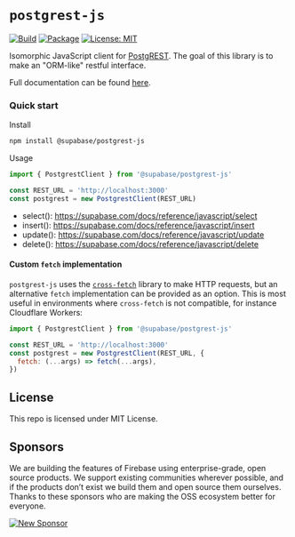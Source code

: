 # `postgrest-js`

[![Build](https://github.com/supabase/postgrest-js/workflows/CI/badge.svg)](https://github.com/supabase/postgrest-js/actions?query=branch%3Amaster)
[![Package](https://img.shields.io/npm/v/@supabase/postgrest-js)](https://www.npmjs.com/package/@supabase/postgrest-js)
[![License: MIT](https://img.shields.io/npm/l/@supabase/postgrest-js)](#license)

Isomorphic JavaScript client for [PostgREST](https://postgrest.org). The goal of this library is to make an "ORM-like" restful interface.

Full documentation can be found [here](https://supabase.github.io/postgrest-js/v2).

### Quick start

Install

```bash
npm install @supabase/postgrest-js
```

Usage

```js
import { PostgrestClient } from '@supabase/postgrest-js'

const REST_URL = 'http://localhost:3000'
const postgrest = new PostgrestClient(REST_URL)
```

- select(): https://supabase.com/docs/reference/javascript/select
- insert(): https://supabase.com/docs/reference/javascript/insert
- update(): https://supabase.com/docs/reference/javascript/update
- delete(): https://supabase.com/docs/reference/javascript/delete

#### Custom `fetch` implementation

`postgrest-js` uses the [`cross-fetch`](https://www.npmjs.com/package/cross-fetch) library to make HTTP requests, but an alternative `fetch` implementation can be provided as an option. This is most useful in environments where `cross-fetch` is not compatible, for instance Cloudflare Workers:

```js
import { PostgrestClient } from '@supabase/postgrest-js'

const REST_URL = 'http://localhost:3000'
const postgrest = new PostgrestClient(REST_URL, {
  fetch: (...args) => fetch(...args),
})
```

## License

This repo is licensed under MIT License.

## Sponsors

We are building the features of Firebase using enterprise-grade, open source products. We support existing communities wherever possible, and if the products don’t exist we build them and open source them ourselves. Thanks to these sponsors who are making the OSS ecosystem better for everyone.

[![New Sponsor](https://user-images.githubusercontent.com/10214025/90518111-e74bbb00-e198-11ea-8f88-c9e3c1aa4b5b.png)](https://github.com/sponsors/supabase)

